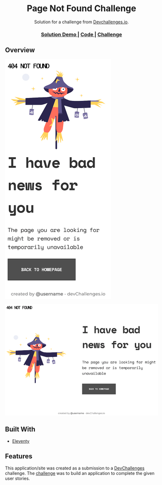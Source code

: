 <h1 align="center">Page Not Found Challenge</h1>

<div align="center">
   Solution for a challenge from  <a href="http://devchallenges.io" target="_blank">Devchallenges.io</a>.
</div>

<div align="center">
  <h3>
    <a href="https://donsuhr.github.io/kata/devchallenges.io/01_404/">
      Solution Demo
    </a>
    <span> | </span>
    <a href="https://github.com/donsuhr/kata/tree/main/src/devchallenges.io/01_404/">
      Code
    </a>
    <span> | </span>
    <a href="https://devchallenges.io/challenges/wBunSb7FPrIepJZAg0sY">
      Challenge
    </a>
  </h3>
</div>

## Overview

![mobile web screenshot](https://raw.githubusercontent.com/donsuhr/kata/main/src/devchallenges.io/01_404/img/screenshot-devchallenges.io_01_404-MW.png)

![stationary web screenshot](https://raw.githubusercontent.com/donsuhr/kata/main/src/devchallenges.io/01_404/img/screenshot-devchallenges.io_01_404-SW.png)

## Built With

- [Eleventy](https://www.11ty.dev/)

## Features

This application/site was created as a submission to a
[DevChallenges](https://devchallenges.io/challenges) challenge. The
[challenge](https://devchallenges.io/challenges/wBunSb7FPrIepJZAg0sY) was to
build an application to complete the given user stories.
